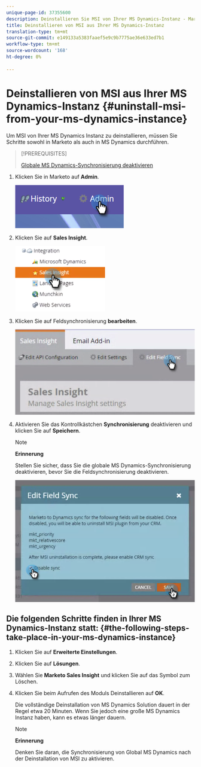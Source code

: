 ```yaml
---
unique-page-id: 37355600
description: Deinstallieren Sie MSI von Ihrer MS Dynamics-Instanz - Marketing Docs - Produktdokumentation
title: Deinstallieren von MSI aus Ihrer MS Dynamics-Instanz
translation-type: tm+mt
source-git-commit: e149133a5383faaef5e9c9b7775ae36e633ed7b1
workflow-type: tm+mt
source-wordcount: '168'
ht-degree: 0%

---
```



# Deinstallieren von MSI aus Ihrer MS Dynamics-Instanz {#uninstall-msi-from-your-ms-dynamics-instance}

Um MSI von Ihrer MS Dynamics Instanz zu deinstallieren, müssen Sie Schritte sowohl in Marketo als auch in MS Dynamics durchführen.

>[!PREREQUISITES]
>
>[Globale MS Dynamics-Synchronisierung deaktivieren](http://docs.marketo.com/x/TAA6Ag)

1. Klicken Sie in Marketo auf **Admin**.

   ![](assets/one-1.png)

1. Klicken Sie auf **Sales Insight**.

   ![](assets/six.png)

1. Klicken Sie auf Feldsynchronisierung **bearbeiten**.

   ![](assets/seven.png)

1. Aktivieren Sie das Kontrollkästchen **Synchronisierung** deaktivieren und klicken Sie auf **Speichern**.

   >[!NOTE]
   >
   >**Erinnerung**
   >
   >
   >Stellen Sie sicher, dass Sie die globale MS Dynamics-Synchronisierung [](http://docs.marketo.com/x/TAA6Ag) deaktivieren, bevor Sie die Feldsynchronisierung deaktivieren.

   ![](assets/eight.png)

## Die folgenden Schritte finden in Ihrer MS Dynamics-Instanz statt: {#the-following-steps-take-place-in-your-ms-dynamics-instance}

1. Klicken Sie auf **Erweiterte Einstellungen**.
1. Klicken Sie auf **Lösungen**.
1. Wählen Sie **Marketo Sales Insight** und klicken Sie auf das Symbol zum Löschen.
1. Klicken Sie beim Aufrufen des Moduls Deinstallieren auf **OK**.

   Die vollständige Deinstallation von MS Dynamics Solution dauert in der Regel etwa 20 Minuten. Wenn Sie jedoch eine große MS Dynamics Instanz haben, kann es etwas länger dauern.

   >[!NOTE]
   >
   >**Erinnerung**
   >
   >
   >Denken Sie daran, die Synchronisierung von Global MS Dynamics nach der Deinstallation von MSI zu aktivieren.


